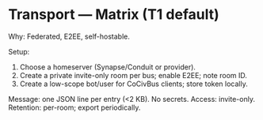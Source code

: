 <!-- status: stub; target: 150+ words -->
<!-- status: stub; target: 150+ words -->
<!-- status: stub; target: 150+ words -->
<!-- status: stub; target: 150+ words -->
<!-- status: stub; target: 150+ words -->
<!-- status: stub; target: 150+ words -->
# Transport — Matrix (T1 default)
Why: Federated, E2EE, self-hostable.

Setup:
1) Choose a homeserver (Synapse/Conduit or provider).
2) Create a private invite-only room per bus; enable E2EE; note room ID.
3) Create a low-scope bot/user for CoCivBus clients; store token locally.

Message: one JSON line per entry (<2 KB).  No secrets.
Access: invite-only.  Retention: per-room; export periodically.







